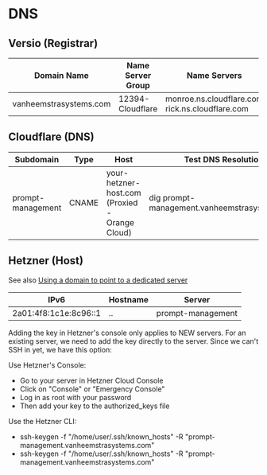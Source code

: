# DNS

## Versio (Registrar)

| Domain Name | Name Server Group | Name Servers |
| -- | -- | -- |
| vanheemstrasystems.com | 12394-Cloudflare | monroe.ns.cloudflare.com <br/> rick.ns.cloudflare.com |

## Cloudflare (DNS)

| Subdomain | Type | Host | Test DNS Resolution | Test HTTPS Access |
| -- | -- | -- | -- | -- |
| prompt-management | CNAME | your-hetzner-host.com  (Proxied - Orange Cloud) | dig prompt-management.vanheemstrasystems.com | curl -I https://prompt-management.vanheemstrasystems.com |

## Hetzner (Host)

See also [Using a domain to point to a dedicated server](https://www.reddit.com/r/hetzner/comments/1cb1uv5/using_a_domain_to_point_to_a_dedicated_server/)

| IPv6 | Hostname | Server |
| -- | -- | -- |
| 2a01:4f8:1c1e:8c96::1 | .. | prompt-management |

Adding the key in Hetzner's console only applies to NEW servers. For an existing server, we need to add the key directly to the server. Since we can't SSH in yet, we have this option:

Use Hetzner's Console:

- Go to your server in Hetzner Cloud Console
- Click on "Console" or "Emergency Console"
- Log in as root with your password
- Then add your key to the authorized_keys file

Use the Hetzner CLI:

- ssh-keygen -f "/home/user/.ssh/known_hosts" -R "prompt-management.vanheemstrasystems.com"
- ssh-keygen -f "/home/user/.ssh/known_hosts" -R "prompt-management.vanheemstrasystems.com"

